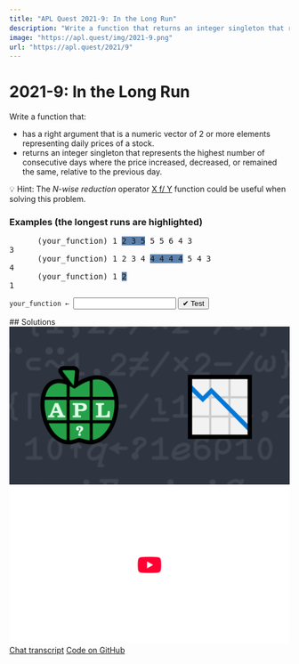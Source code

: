 ```yaml
---
title: "APL Quest 2021-9: In the Long Run"
description: "Write a function that returns an integer singleton that represents the highest number of consecutive days where the price increased, decreased, or remained the same, relative to the previous day."
image: "https://apl.quest/img/2021-9.png"
url: "https://apl.quest/2021/9"
---
```


# <span class=s>2021-</span>9: In the Long Run
<!-- Write a function that returns an integer singleton that represents the highest number of consecutive days where the price increased, decreased, or remained the same, relative to the previous day. -->
<p>Write a function that:</p>
<ul>
      <li>has a right argument that is a numeric vector of 2 or more elements representing daily prices of a stock.</li>
      <li>returns an integer singleton that represents the highest number of consecutive days where the price increased, decreased, or remained the same, relative to the previous day.</li>
</ul>

💡 Hint: The <em>N-wise reduction</em> operator <a href="https://help.dyalog.com/latest/#Language/Primitive%20Operators/Reduce%20N%20Wise.htm" class="language-APL" target="_blank">X f/ Y</a> function could be useful when solving this problem.

### Examples (the longest runs are highlighted)

<pre class="language-APL">
      (your_function) 1 <span style="background-color: #5e81ac">2 3 5</span> 5 5 6 4 3
3
      (your_function) 1 2 3 4 <span style="background-color: #5e81ac">4 4 4 4</span> 5 4 3
4
      (your_function) 1 <span style="background-color: #5e81ac">2</span>
1
</pre>
<div class="pdiv">
  <code onclick="p_Input.focus()">your_function ← </code><input id="p_Input" autocomplete="off" spellcheck="false" oninput="this.parentElement.querySelector`button`.disabled=false;localStorage.setItem(window.location.pathname,this.value)" onkeypress="subm(event)">
  <button onclick="alert$.next`Testing…`;submitSolution`p`" class="md-button md-button--primary">&#x2714; Test</button>
</div>
<blockquote id="p_Output"></blockquote>
## Solutions
<div onclick="play(this)" title="Video on YouTube" class="yt">
<img alt="Video Thumbnail" src="../../img/2021-9.png">
<img alt="YouTube" src="../../img/yt-big.png">
</div>
<a href="https://chat.stackexchange.com/transcript/52405?m=64569242#64569242" target="_blank" class="md-button md-button--primary">Chat transcript</a>
<a href="https://github.com/abrudz/apl_quest/tree/main/2021/9.apl" target="_blank" class="md-button md-button--primary right">Code on GitHub</a>

<script>
    testCases={"a":["1 2 3 5 5 5 6 4 3","1 2 3 4 4 4 4 4 5 4 3","1 2","?100⍴⍨10+?10"],"b":["1 0","10+0.1×⍳20","¯0.1+0.1×⍳20","¯0.1+0.1×⍳10","10⍴1"],"f":"{⌈/¯2-/⍸1,1,⍨2≠/×2-/⍵}","p":","}
    p_Input.value=localStorage.getItem(window.location.pathname)
    play=e=>e.outerHTML=`<iframe src="https://www.youtube.com/embed/kpTxXyWIgpc?list=PLYKQVqyrAEj9wDIUyLDGtDAFTKY38BUMN&autoplay=1" title="<span class=s>2021-</span>9: In the Long Run (APL Quest 2021-9)" frameborder="0" allow="accelerometer; autoplay; clipboard-write; encrypted-media; gyroscope; picture-in-picture; web-share" referrerpolicy="strict-origin-when-cross-origin" allowfullscreen></iframe>`
</script>
